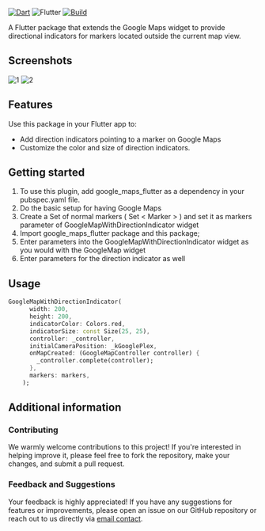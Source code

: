 [![Dart](https://img.shields.io/badge/Dart-0175C2?logo=dart&logoColor=white)](https://pub.dev/packages/fancy_text_reveal)
![Flutter](https://img.shields.io/badge/Flutter-02569B?logo=flutter&logoColor=white)
[![Build](https://img.shields.io/badge/licence-MIT-%23f16f12)](https://github.com/rafid08/media_picker_widget/blob/master/LICENSE)

A Flutter package that extends the Google Maps widget to provide directional indicators for markers located outside the current map view.

## Screenshots
![1](https://github.com/6cessfuldev/google_map_with_direction_indicator/assets/89137580/46a4df21-7e5d-49ac-8543-b24782d19637)
![2](https://github.com/6cessfuldev/google_map_with_direction_indicator/assets/89137580/4215801f-2e24-417e-b7bc-10a8505d7cf5)

## Features

Use this package in your Flutter app to:
* Add direction indicators pointing to a marker on Google Maps
* Customize the color and size of direction indicators.

## Getting started

1. To use this plugin, add google_maps_flutter as a dependency in your pubspec.yaml file.
2. Do the basic setup for having Google Maps
3. Create a Set of normal markers ( Set < Marker > ) and set it as markers parameter of GoogleMapWithDirectionIndicator widget
4. Import google_maps_flutter package and this package;
5. Enter parameters into the GoogleMapWithDirectionIndicator widget as you would with the GoogleMap widget
6. Enter parameters for the direction indicator as well

## Usage

```dart
GoogleMapWithDirectionIndicator(
      width: 200,
      height: 200,
      indicatorColor: Colors.red,
      indicatorSize: const Size(25, 25),
      controller: _controller,
      initialCameraPosition: _kGooglePlex,
      onMapCreated: (GoogleMapController controller) {
        _controller.complete(controller);
      },
      markers: markers,
    );
```

## Additional information

### Contributing
We warmly welcome contributions to this project! If you're interested in helping improve it, please feel free to fork the repository, make your changes, and submit a pull request.

### Feedback and Suggestions
Your feedback is highly appreciated! If you have any suggestions for features or improvements, please open an issue on our GitHub repository or reach out to us directly via [email contact](mailto:6cessfuldev@gmail.com).
